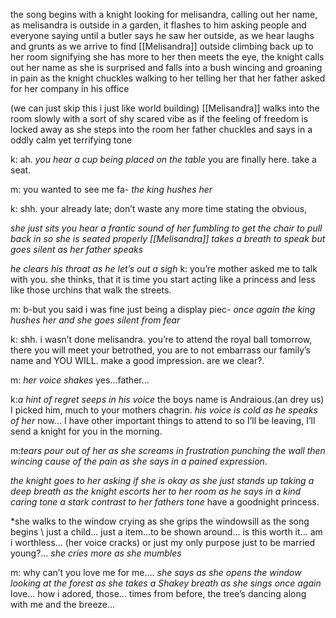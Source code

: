 the song begins with a knight looking for melisandra, calling out her name, as melisandra is outside in a garden, it flashes to him asking people and everyone saying until a butler says he saw her outside, as we hear laughs and grunts as we arrive to find [[Melisandra]] outside climbing back up to her room signifying she has more to her then meets the eye, the knight calls out her name as she is surprised and falls into a bush wincing and groaning in pain as the knight chuckles walking to her telling her that her father asked for her company in his office 

(we can just skip this i just like world building) [[Melisandra]] walks into the room slowly with a sort of shy scared vibe as if the feeling of freedom is locked away as she steps into the room her father chuckles and says in a oddly calm yet terrifying tone 

k: ah. *you hear a cup being placed on the table* you are finally here. take a seat.

m: you wanted to see me fa- *the king hushes her*

k: shh. your already late; don’t waste any more time stating the obvious,

*she just sits you hear a frantic sound of her fumbling to get the chair to pull back in so she is seated properly [[Melisandra]] takes a breath to speak but goes silent as her father speaks*

*he clears his throat as he let’s out a sigh* 
k: you’re mother asked me to talk with you. she thinks, that it is time you start acting like a princess and less like those urchins that walk the streets.

m: b-but you said i was fine just being a display piec- *once again the king hushes her and she goes silent from fear*

k: shh. i wasn’t done melisandra. you’re to attend the royal ball tomorrow, there you will meet your betrothed, you are to not embarrass our family’s name and YOU WILL. make a good impression. are we clear?.

m:  *her voice shakes* yes...father...

k:*a hint of regret seeps in his voice* the boys name is Andraious.(an drey us) I picked him, much to your mothers chagrin. *his voice is cold as he speaks of her* now... I have other important things to attend to so I’ll be leaving, I’ll send a knight for you in the morning.

m:*tears pour out of her as she screams in frustration punching the wall then wincing cause of the pain as she says in a pained expression*.

*the knight goes to her asking if she is okay as she just stands up taking a deep breath as the knight escorts her to her room as he says in a kind caring tone a stark contrast to her fathers tone* have a goodnight princess.

*she walks to the window crying as she grips the windowsill as the song begins
\ 
just a child... just a item...to be shown around... is this worth it... am i worthless... (her voice cracks) or just my only purpose just to be married young?... *she cries more as she mumbles* 

m: why can’t you love me for me.... *she says as she opens the window looking at the forest as she takes a Shakey breath as she sings once again* love... how i adored, those... times from before, the tree’s dancing along with me and the breeze... 